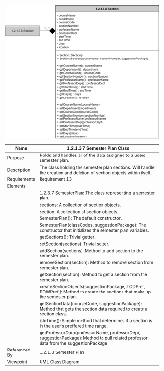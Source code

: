 ![Section Class Diagram](TeamTwoFiles/1.2.1.3.8SectionClassDiagram.svg)

| Name | 1.2.1.3.7 Semester Plan Class |
| ----------- | ----------- |
| Purpose | Holds and handles all of the data assigned to a users semester plan. |
| Description | The class holding the semester plan sections. Will handle the creation and deletion of section objects within itself.|
| Requirements | Requirement 13 |
| Elements | 
| | 1.2.3.7 SemesterPlan: The class representing a semester plan. |
| | sections: A collection of section objects. |
| | section: A collection of section objects. |
| | SemesterPlan(): The default constructor. |
| | SemesterPlan(classCodes, suggestionPackage): The constructor that initializes the semester plan variables. |
| | getSections(): Trivial getter. |
| | setSection(sections): Trivial setter. |
| | addSection(sections): Method to add section to the semester plan. |
| | removeSection(section): Method to remove section from semester plan. |
| | getSection(section): Method to get a section from the semester plan. |
| | createSectionObjects(suggestionPackage, TODPref, DOWPref,): Method to create the sections that make up the semester plan. |
| | getSectionData(courseCode, suggestionPackage): Method that gets the section data required to create a section class. |
| | isInTime(): Simple method that determines if a section is in the user's preffered time range. |
| | getProfessorData(professorName, professorDept, suggestionPackage): Method to pull related professor data from the suggestionPackage
| Referenced By | 1.2.1.3 Semester Plan |
| Viewpoint | UML Class Diagram|
